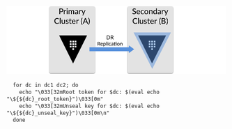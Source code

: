 ![Architecture diagram](vault_dr.png)


```
  for dc in dc1 dc2; do
    echo "\033[32mRoot token for $dc: $(eval echo "\${${dc}_root_token}")\033[0m"
    echo "\033[32mUnseal key for $dc: $(eval echo "\${${dc}_unseal_key}")\033[0m\n"
  done
```
